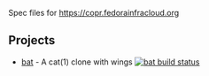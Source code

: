 Spec files for https://copr.fedorainfracloud.org

## Projects

* [bat](https://github.com/sharkdp/bat ) - A cat(1) clone with wings [![bat build status](https://copr.fedorainfracloud.org/coprs/sattellite/bat/package/bat/status_image/last_build.png)](https://copr.fedorainfracloud.org/coprs/sattellite/bat/)
